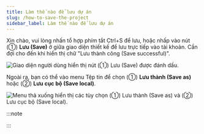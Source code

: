 ```yaml
---
title: Làm thế nào để lưu dự án
slug: /how-to-save-the-project
sidebar_label: Làm thế nào để lưu dự án
---
```


Xin chào, vui lòng nhấn tổ hợp phím tắt Ctrl+S để lưu, hoặc nhấp vào nút (①) **Lưu (Save)** ở giữa giao diện thiết kế để lưu trực tiếp vào tài khoản. Cần đợi cho đến khi hiển thị chữ "Lưu thành công (Save successful)".

![Giao diện người dùng hiển thị nút (①) Lưu (Save) được đánh dấu.](https://storage.googleapis.com/jegavn_kb/images/recrLWutRSRPZtKAK1751867846075)

Ngoài ra, bạn có thể vào menu Tệp tin để chọn (①) **Lưu thành (Save as)** hoặc (②) **Lưu cục bộ (Save local)**.

![Menu thả xuống hiển thị các tùy chọn (①) Lưu thành (Save as) và (②) Lưu cục bộ (Save local).](https://storage.googleapis.com/jegavn_kb/images/recrLWutRSRPZtKAK1751867846081)

:::note

:::
